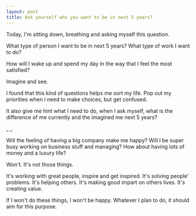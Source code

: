 ```yaml
---
layout: post
title: Ask yourself who you want to be in next 5 years?
---
```

Today, I'm sitting down, breathing and asking myself this question. 

  
What type of person I want to be in next 5 years? What type of work I want to do? 

How will I wake up and spend my day in the way that I feel the most satisfied?  

  
Imagine and see. 

  
I found that this kind of questions helps me sort my life. Pop out my priorities when I need to make choices, but get confused.

It also give me hint what I need to do, when I ask myself, what is the difference of me currently and the imagined me next 5 years?

  
\_ \_

  
Will the feeling of having a big company make me happy? Will I be super busy working on business stuff and managing? How about having lots of money and a luxury life? 

Won't. It's not those things. 

  
It's working with great people, inspire and get inspired. It's solving people' problems. It's helping others. It's making good impart on others lives. It's creating value.

If I won't do these things, I won't be happy. Whatever I plan to do, it should aim for this purpose.